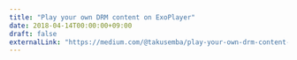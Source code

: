 ```yaml
---
title: "Play your own DRM content on ExoPlayer"
date: 2018-04-14T00:00:00+09:00
draft: false
externalLink: "https://medium.com/@takusemba/play-your-own-drm-content-on-exoplayer-e8ed73d5864c"
---
```

